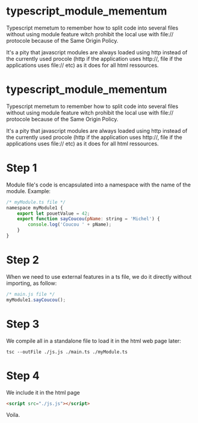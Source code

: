# typescript_module_mementum
Typescript memetum to remember how to split code into several files without using module feature witch prohibit the local use with file:// protocole because of the Same Origin Policy.

It's a pity that javascript modules are always loaded using http instead of the currently used procole (http if the application uses http://, file if the applications uses file:// etc) as it does for all html ressources.

# typescript_module_mementum
Typescript memetum to remember how to split code into several files without using module feature witch prohibit the local use with file:// protocole because of the Same Origin Policy.

It's a pity that javascript modules are always loaded using http instead of the currently used procole (http if the application uses http://, file if the applications uses file:// etc) as it does for all html ressources.

# Step 1
Module file's code is encapsulated into a namespace with the name of the module. Example:

```javascript
/* myModule.ts file */
namespace myModule1 {
    export let pouetValue = 42;
    export function sayCoucou(pName: string = 'Michel') {
        console.log('Coucou ' + pName);
    }
}
```

# Step 2
When we need to use external features in a ts file, we do it directly without importing, as follow:
```javascript
/* main.js file */
myModule1.sayCoucou();
```

# Step 3
We compile all in a standalone file to load it in the html web page later:
```
tsc --outFile ./js.js ./main.ts ./myModule.ts
```

# Step 4
We include it in the html page
```html
<script src="./js.js"></script>
```

Voila.
